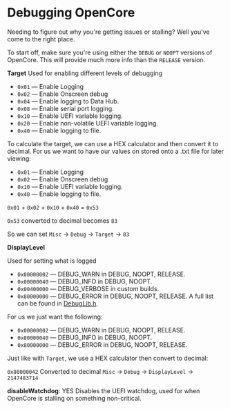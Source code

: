# Debugging OpenCore

Needing to figure out why you're getting issues or stalling? Well you've come to the right place.

To start off, make sure you're using either the `DEBUG` or `NOOPT` versions of OpenCore. This will provide much more info than the `RELEASE` version.

**Target**
Used for enabling different levels of debugging

* `0x01` — Enable Logging
* `0x02` — Enable Onscreen debug
* `0x04` — Enable logging to Data Hub.
* `0x08` — Enable serial port logging.
* `0x10` — Enable UEFI variable logging.
* `0x20` — Enable non-volatile UEFI variable logging. 
* `0x40` — Enable logging to file.

To calculate the target, we can use a HEX calculator and then convert it to decimal. For us we want to have our values on stored onto a .txt file for later viewing:

* `0x01` — Enable Logging
* `0x02` — Enable Onscreen debug
* `0x10` — Enable UEFI variable logging.
* `0x40` — Enable logging to file.

`0x01` + `0x02` + `0x10` + `0x40` = `0x53`

`0x53` converted to decimal becomes `83`

So we can set `Misc` -> `Debug` -> `Target` -> `83`

**DisplayLevel**

Used for setting what is logged

* `0x00000002` — DEBUG_WARN in DEBUG, NOOPT, RELEASE.
* `0x00000040` — DEBUG_INFO in DEBUG, NOOPT.
* `0x00400000` — DEBUG_VERBOSE in custom builds.
* `0x80000000` — DEBUG_ERROR in DEBUG, NOOPT, RELEASE.
A full list can be found in [DebugLib.h](https://github.com/tianocore/edk2/blob/UDK2018/MdePkg/Include/Library/DebugLib.h).

For us we just want the following:
* `0x00000002` — DEBUG_WARN in DEBUG, NOOPT, RELEASE.
* `0x00000040` — DEBUG_INFO in DEBUG, NOOPT.
* `0x80000000` — DEBUG_ERROR in DEBUG, NOOPT, RELEASE.

Just like with `Target`, we use a HEX calculator then convert to decimal:

`0x80000042` Converted to decimal `Misc` -> `Debug` -> `DisplayLevel` -> `2147483714`

**disableWatchdog**: YES
Disables the UEFI watchdog, used for when OpenCore is stalling on something non-critical.
